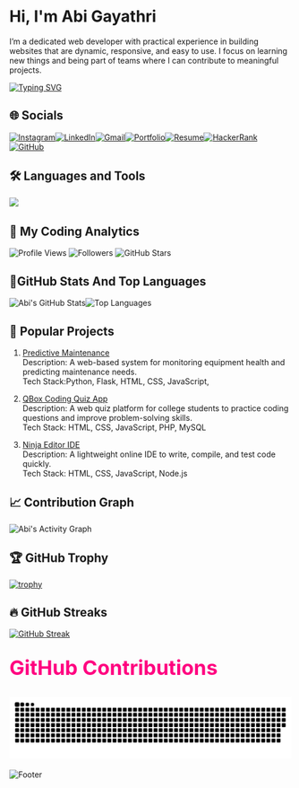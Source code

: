 # Hi, I'm Abi Gayathri 
I’m a dedicated web developer with practical experience in building websites that are dynamic, responsive, and easy to use.
I focus on learning new things and being part of teams where I can contribute to meaningful projects.

[![Typing SVG](https://readme-typing-svg.herokuapp.com?font=Playfair+Display&color=FF69B4&size=25&center=true&vCenter=true&width=500&lines=%F0%9F%8C%99+Writing+stories+that+developers+only+knows%0A%F0%9F%8C%B8)](https://git.io/typing-svg)



## 🌐 Socials
[![Instagram](https://img.shields.io/badge/Instagram-%23E4405F?style=for-the-badge&logo=instagram&logoColor=white)](https://www.instagram.com/ab_biie._/)[![LinkedIn](https://img.shields.io/badge/LinkedIn-%230077B5?style=for-the-badge&logo=linkedin&logoColor=white)](https://www.linkedin.com/in/abi-gayathri-pavalathrowvathan-a555472a3/)[![Gmail](https://img.shields.io/badge/Gmail-FF4081?style=for-the-badge&logo=gmail&logoColor=white)](mailto:abigayathri23@gmail.com)[![Portfolio](https://img.shields.io/badge/Portfolio-FFC0CB?style=for-the-badge&logo=google-chrome&logoColor=white)](https://your-portfolio-link.com)[![Resume](https://img.shields.io/badge/Resume-FF69B4?style=for-the-badge&logo=adobe-acrobat-reader&logoColor=white)](https://your-resume-link.com)[![HackerRank](https://img.shields.io/badge/HackerRank-%232EC866?style=for-the-badge&logo=hackerrank&logoColor=white)](https://www.hackerrank.com/profile/abigayathri23)[![GitHub](https://img.shields.io/badge/GitHub-000000?style=for-the-badge&logo=github&logoColor=white)](https://github.com/abigayathri23)


## 🛠️ Languages and Tools 
<p align="left">
  <img src="https://skillicons.dev/icons?i=html,css,js,react,php,mysql,python,java,git,github,vscode" />
</p>

## 🌸 My Coding Analytics 
![Profile Views](https://komarev.com/ghpvc/?username=abigayathri23&color=ff69b4&style=flat-square) ![Followers](https://img.shields.io/github/followers/abigayathri23?color=ff69b4&label=Followers&style=flat-square) ![GitHub Stars](https://img.shields.io/github/stars/abigayathri23?color=ff69b4&label=Stars&style=flat-square)


## 💪GitHub Stats And Top Languages 

![Abi's GitHub Stats](https://github-readme-stats.vercel.app/api?username=abigayathri23&show_icons=true&count_private=true&include_all_commits=true&theme=radical)![Top Languages](https://github-readme-stats.vercel.app/api/top-langs/?username=abigayathri23&layout=compact&hide=html,css&theme=radical)

## 🚀 Popular Projects

1. [Predictive Maintenance](https://github.com/abigayathri23/Predictive-Maintanace)  
Description: A web-based system for monitoring equipment health and predicting maintenance needs.  
Tech Stack:Python, Flask, HTML, CSS, JavaScript,

2. [QBox Coding Quiz App](https://github.com/abigayathri23/QBox)  
Description: A web quiz platform for college students to practice coding questions and improve problem-solving skills.  
Tech Stack: HTML, CSS, JavaScript, PHP, MySQL  

 3. [Ninja Editor IDE](https://github.com/Srihari-Prasath/Ninja-Editor-IDE)  
Description: A lightweight online IDE to write, compile, and test code quickly.  
Tech Stack: HTML, CSS, JavaScript, Node.js

## 📈 Contribution Graph 
![Abi's Activity Graph](https://github-readme-activity-graph.vercel.app/graph?username=abigayathri23&bg_color=0d1117&color=ffb6c1&line=ff69b4&point=ff85a2&area=true&hide_border=true)

## 🏆 GitHub Trophy
[![trophy](https://github-profile-trophy.vercel.app/?username=abigayathri23&theme=flat&no-bg=true&no-frame=true&margin-w=10&margin-h=10&title=Followers,Stars,Commits,Repositories,PullRequest,Issues&column=6&theme=gruvbox_light)](https://github.com/ryo-ma/github-profile-trophy)

## 🔥 GitHub Streaks 

[![GitHub Streak](https://github-readme-streak-stats.herokuapp.com?user=abigayathri23&background=0D1117&hide_border=true&ring=ff85a2&fire=ff69b4&currStreakNum=ff1493&currStreakLabel=ff69b4&sideNums=ffb6c1&sideLabels=ff85a2&dates=ff85a2&stroke=ffb6c1)](https://git.io/streak-stats)

<h2 style="font-size: 36px; font-weight: bold; margin: 30px 0; color:#ff0080;">GitHub Contributions</h2>
<div style="display: flex; justify-content: center; margin: 20px 0;">
  <img src="https://github.com/abigayathri23/abigayathri23/blob/main/github-user-abi.svg" 
       alt="GitHub Contribution Graph" 
       style="max-width: 100%; height: auto; border-radius: 10px;">
</div>

![Footer](https://capsule-render.vercel.app/api?type=waving&color=FFC0CB&height=120&section=footer)



